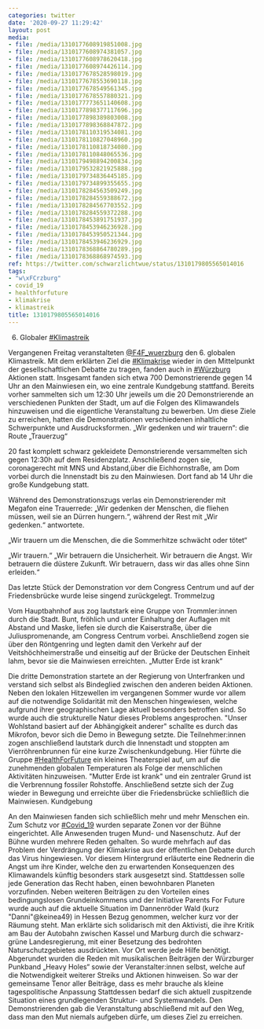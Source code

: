 ```yaml
---
categories: twitter
date: '2020-09-27 11:29:42'
layout: post
media:
- file: /media/1310177608919851008.jpg
- file: /media/1310177608974381057.jpg
- file: /media/1310177608978620418.jpg
- file: /media/1310177608974426114.jpg
- file: /media/1310177678528598019.jpg
- file: /media/1310177678553690118.jpg
- file: /media/1310177678549561345.jpg
- file: /media/1310177678557880321.jpg
- file: /media/1310177773651140608.jpg
- file: /media/1310177898377117696.jpg
- file: /media/1310177898389803008.jpg
- file: /media/1310177898368847872.jpg
- file: /media/1310178110319534081.jpg
- file: /media/1310178110827048960.jpg
- file: /media/1310178110818734080.jpg
- file: /media/1310178110848065536.jpg
- file: /media/1310179498894200834.jpg
- file: /media/1310179532821925888.jpg
- file: /media/1310179734836445185.jpg
- file: /media/1310179734899355655.jpg
- file: /media/1310178284563509249.jpg
- file: /media/1310178284559388672.jpg
- file: /media/1310178284567703552.jpg
- file: /media/1310178284559372288.jpg
- file: /media/1310178453891751937.jpg
- file: /media/1310178453946236928.jpg
- file: /media/1310178453950521344.jpg
- file: /media/1310178453946236929.jpg
- file: /media/1310178368864780289.jpg
- file: /media/1310178368868974593.jpg
ref: https://twitter.com/schwarzlichtwue/status/1310179805565014016
tags:
- "w\xFCrzburg"
- covid_19
- healthforfuture
- klimakrise
- klimastreik
title: 1310179805565014016
---
```

6. Globaler [#Klimastreik](/t/klimastreik)

Vergangenen Freitag veranstalteten [@F4F_wuerzburg](https://twitter.com/F4F_wuerzburg) den 6. globalen Klimastreik. Mit dem erklärten Ziel die [#Klimakrise](/t/klimakrise) wieder in den Mittelpunkt der gesellschaftlichen Debatte zu tragen, fanden auch in [#Würzburg](/t/würzburg) Aktionen statt. 
Insgesamt fanden sich etwa 700 Demonstrierende gegen 14 Uhr an den Mainwiesen ein, wo eine zentrale Kundgebung stattfand. Bereits vorher sammelten sich um 12:30 Uhr jeweils um die 20 Demonstrierende an verschiedenen Punkten der Stadt,  um auf die Folgen des Klimawandels hinzuweisen und die eigentliche Veranstaltung zu bewerben. Um diese Ziele zu erreichen, hatten die Demonstrationen verschiedenen inhaltliche Schwerpunkte und Ausdrucksformen. 
„Wir gedenken und wir trauern“: die Route „Trauerzug“ 



20 fast komplett schwarz gekleidete Demonstrierende versammelten sich gegen 12:30h auf dem Residenzplatz. Anschließend zogen sie, coronagerecht mit MNS und Abstand,über die Eichhornstraße, am Dom vorbei durch die Innenstadt  bis zu den Mainwiesen. Dort fand ab 14 Uhr die große Kundgebung statt.

Während des Demonstrationszugs verlas ein Demonstrierender mit Megafon eine Trauerrede:
„Wir gedenken der Menschen, die fliehen müssen, weil sie an Dürren hungern.“, während der Rest mit „Wir gedenken.“ antwortete. 



„Wir trauern um die Menschen, die die Sommerhitze schwächt oder tötet“ 



„Wir trauern.“
„Wir betrauern die Unsicherheit. Wir betrauern die Angst. Wir betrauern die düstere Zukunft. Wir betrauern, dass wir das alles ohne Sinn erleiden.“  

Das letzte Stück der Demonstration vor dem Congress Centrum und auf der Friedensbrücke wurde leise singend zurückgelegt.
Trommelzug 

Vom Hauptbahnhof aus zog lautstark eine Gruppe von Trommler:innen durch die Stadt. Bunt, fröhlich und unter Einhaltung der Auflagen mit Abstand und Maske, liefen sie durch die Kaiserstraße, über die Juliuspromenande, am Congress Centrum vorbei. 
Anschließend zogen sie über den Röntgenring und legten damit den Verkehr auf der Veitshöchheimerstraße und einseitig  auf der Brücke der Deutschen Einheit lahm, bevor sie die Mainwiesen erreichten.
„Mutter Erde ist krank“

Die dritte Demonstration startete an der Regierung von Unterfranken und verstand sich selbst als Bindeglied zwischen den anderen beiden Aktionen. 
Neben den lokalen Hitzewellen im vergangenen Sommer wurde vor allem auf die notwendige Solidarität mit den Menschen hingewiesen, welche aufgrund ihrer geographischen Lage aktuell besonders betroffen sind. So wurde auch die strukturelle Natur dieses Problems angesprochen. 
"Unser Wohlstand basiert auf der Abhängigkeit anderer" schallte es durch das Mikrofon, bevor sich die Demo in Bewegung setzte. Die Teilnehmer:innen zogen anschließend lautstark durch die Innenstadt und stoppten am Vierröhrenbrunnen für eine kurze Zwischenkundgebung. 
Hier führte die Gruppe [#HealthForFuture](/t/healthforfuture) ein kleines Theaterspiel auf, um auf die zunehmenden globalen Temperaturen als Folge der menschlichen Aktivitäten hinzuweisen.
"Mutter Erde ist krank" und ein zentraler Grund ist die Verbrennung fossiler Rohstoffe. Anschließend setzte sich der Zug wieder in Bewegung und erreichte über die Friedensbrücke schließlich die Mainwiesen.
Kundgebung



An den Mainwiesen fanden sich schließlich mehr und mehr Menschen ein. Zum Schutz vor [#Covid_19](/t/covid_19) wurden separate Zonen vor der Bühne eingerichtet. 
Alle Anwesenden trugen Mund- und Nasenschutz. Auf der Bühne wurden mehrere Reden gehalten. So wurde mehrfach auf das Problem der Verdrängung der Klimakrise aus der öffentlichen Debatte durch das Virus hingewiesen.
Vor diesem Hintergrund erläuterte eine Rednerin die Angst um ihre Kinder, welche den zu erwartenden Konsequenzen des Klimawandels künftig besonders stark ausgesetzt sind. Stattdessen solle jede Generation das Recht haben, einen bewohnbaren Planeten vorzufinden.
Neben weiteren Beiträgen zu den Vorteilen eines bedingungslosen Grundeinkommens und der Initiative Parents For Future wurde auch auf die aktuelle Situation im Dannenröder Wald (kurz "Danni"@keinea49) in Hessen Bezug genommen, welcher kurz vor der Räumung steht.
Man erklärte sich solidarisch mit den Aktivisti, die ihre Kritik am Bau der Autobahn zwischen Kassel und Marburg durch die schwarz-grüne Landesregierung, mit einer Besetzung des bedrohten Naturschutzgebietes ausdrückten. Vor Ort werde jede Hilfe benötigt. Abgerundet wurden die 
Reden mit musikalischen Beiträgen der Würzburger Punkband „Heavy Holes“ sowie der Veranstalter:innen selbst, welche auf die Notwendigkeit weiterer Streiks und Aktionen hinweisen. So war der gemeinsame Tenor aller Beiträge, dass es mehr brauche als kleine tagespolitische Anpassung 
Stattdessen bedarf die sich aktuell zuspitzende Situation eines grundlegenden Struktur- und Systemwandels. Den Demonstrierenden gab die Veranstaltung abschließend mit auf den Weg, dass man den Mut niemals aufgeben dürfe, um dieses Ziel zu erreichen.